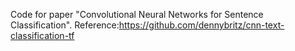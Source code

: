 Code for paper "Convolutional Neural Networks for Sentence Classification".
Reference:https://github.com/dennybritz/cnn-text-classification-tf
